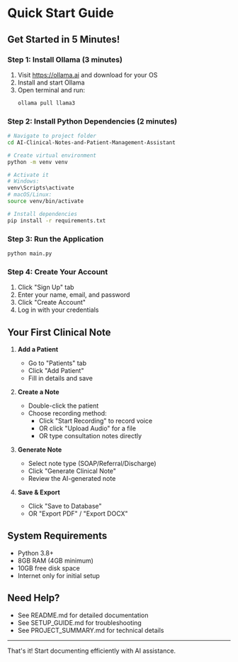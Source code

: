 # Quick Start Guide

## Get Started in 5 Minutes!

### Step 1: Install Ollama (3 minutes)

1. Visit https://ollama.ai and download for your OS
2. Install and start Ollama
3. Open terminal and run:
   ```bash
   ollama pull llama3
   ```

### Step 2: Install Python Dependencies (2 minutes)

```bash
# Navigate to project folder
cd AI-Clinical-Notes-and-Patient-Management-Assistant

# Create virtual environment
python -m venv venv

# Activate it
# Windows:
venv\Scripts\activate
# macOS/Linux:
source venv/bin/activate

# Install dependencies
pip install -r requirements.txt
```

### Step 3: Run the Application

```bash
python main.py
```

### Step 4: Create Your Account

1. Click "Sign Up" tab
2. Enter your name, email, and password
3. Click "Create Account"
4. Log in with your credentials

## Your First Clinical Note

1. **Add a Patient**
   - Go to "Patients" tab
   - Click "Add Patient"
   - Fill in details and save

2. **Create a Note**
   - Double-click the patient
   - Choose recording method:
     - Click "Start Recording" to record voice
     - OR click "Upload Audio" for a file
     - OR type consultation notes directly

3. **Generate Note**
   - Select note type (SOAP/Referral/Discharge)
   - Click "Generate Clinical Note"
   - Review the AI-generated note

4. **Save & Export**
   - Click "Save to Database"
   - OR "Export PDF" / "Export DOCX"

## System Requirements

- Python 3.8+
- 8GB RAM (4GB minimum)
- 10GB free disk space
- Internet only for initial setup

## Need Help?

- See README.md for detailed documentation
- See SETUP_GUIDE.md for troubleshooting
- See PROJECT_SUMMARY.md for technical details

---

That's it! Start documenting efficiently with AI assistance.

